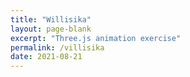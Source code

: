 ```yaml
---
title: "Willisika"
layout: page-blank
excerpt: "Three.js animation exercise"
permalink: /villisika
date: 2021-08-21
---
```


<script defer="defer" src="assets/js/main.bee7f49fadcb4ea313ce.js">
</script>
